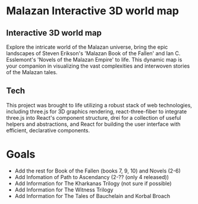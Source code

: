 # Malazan Interactive 3D world map

## Interactive 3D world map

Explore the intricate world of the Malazan universe, bring the epic landscapes of Steven Erikson's 'Malazan Book of the Fallen' and Ian C. Esslemont's 'Novels of the Malazan Empire' to life. This dynamic map is your companion in visualizing the vast complexities and interwoven stories of the Malazan tales.

## Tech

This project was brought to life utilizing a robust stack of web technologies, including three.js for 3D graphics rendering, react-three-fiber to integrate three.js into React's component structure, drei for a collection of useful helpers and abstractions, and React for building the user interface with efficient, declarative components.

# Goals

-   Add the rest for Book of the Fallen (books 7, 9, 10) and Novels (2-6)
-   Add Infomation of Path to Ascendancy (2-?? (only 4 released))
-   Add Information for The Kharkanas Trilogy (not sure if possible)
-   Add Information for The Witness Trilogy
-   Add Information for The Tales of Bauchelain and Korbal Broach
